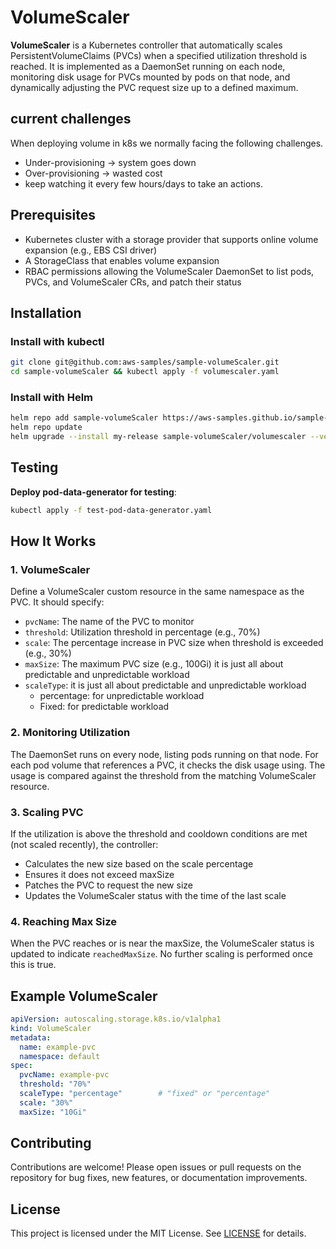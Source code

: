 # VolumeScaler

**VolumeScaler** is a Kubernetes controller that automatically scales PersistentVolumeClaims (PVCs) when a specified utilization threshold is reached. It is implemented as a DaemonSet running on each node, monitoring disk usage for PVCs mounted by pods on that node, and dynamically adjusting the PVC request size up to a defined maximum.

## current challenges

When deploying volume in k8s we normally facing the following challenges.

- Under-provisioning → system goes down
- Over-provisioning → wasted cost
- keep watching it every few hours/days to take an actions.

## Prerequisites

- Kubernetes cluster with a storage provider that supports online volume expansion (e.g., EBS CSI driver)
- A StorageClass that enables volume expansion
- RBAC permissions allowing the VolumeScaler DaemonSet to list pods, PVCs, and VolumeScaler CRs, and patch their status

## Installation

### Install with kubectl

   ```bash
   git clone git@github.com:aws-samples/sample-volumeScaler.git
   cd sample-volumeScaler && kubectl apply -f volumescaler.yaml
   ```

### Install with Helm

  ```bash
  helm repo add sample-volumeScaler https://aws-samples.github.io/sample-volumeScaler
  helm repo update                                                                 
  helm upgrade --install my-release sample-volumeScaler/volumescaler --version 0.1.6
  ```

## Testing
 **Deploy pod-data-generator for testing**:

  ```bash
  kubectl apply -f test-pod-data-generator.yaml
  ```

## How It Works

### 1. VolumeScaler

Define a VolumeScaler custom resource in the same namespace as the PVC. It should specify:

- `pvcName`: The name of the PVC to monitor
- `threshold`: Utilization threshold in percentage (e.g., 70%)
- `scale`: The percentage increase in PVC size when threshold is exceeded (e.g., 30%)
- `maxSize`: The maximum PVC size (e.g., 100Gi)
it is just all about predictable and unpredictable workload
- `scaleType`: it is just all about predictable and unpredictable workload
  - percentage: for unpredictable workload
  - Fixed: for predictable workload

### 2. Monitoring Utilization

The DaemonSet runs on every node, listing pods running on that node. For each pod volume that references a PVC, it checks the disk usage using. The usage is compared against the threshold from the matching VolumeScaler resource.

### 3. Scaling PVC

If the utilization is above the threshold and cooldown conditions are met (not scaled recently), the controller:

- Calculates the new size based on the scale percentage
- Ensures it does not exceed maxSize
- Patches the PVC to request the new size
- Updates the VolumeScaler status with the time of the last scale

### 4. Reaching Max Size

When the PVC reaches or is near the maxSize, the VolumeScaler status is updated to indicate `reachedMaxSize`. No further scaling is performed once this is true.

## Example VolumeScaler

```yaml
apiVersion: autoscaling.storage.k8s.io/v1alpha1
kind: VolumeScaler
metadata:
  name: example-pvc
  namespace: default
spec:
  pvcName: example-pvc
  threshold: "70%"
  scaleType: "percentage"        # "fixed" or "percentage"
  scale: "30%"
  maxSize: "10Gi"
```



## Contributing

Contributions are welcome! Please open issues or pull requests on the repository for bug fixes, new features, or documentation improvements.

## License

This project is licensed under the MIT License. See [LICENSE](LICENSE) for details.
